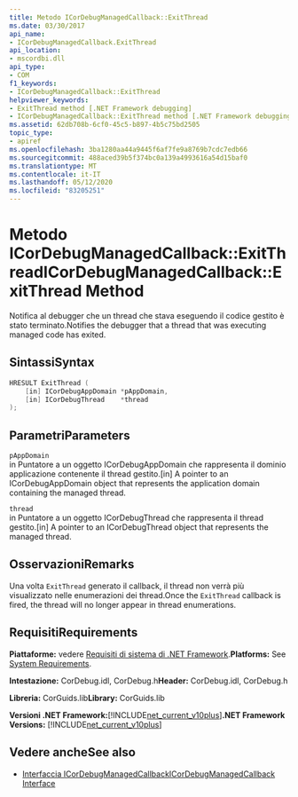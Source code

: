 ```yaml
---
title: Metodo ICorDebugManagedCallback::ExitThread
ms.date: 03/30/2017
api_name:
- ICorDebugManagedCallback.ExitThread
api_location:
- mscordbi.dll
api_type:
- COM
f1_keywords:
- ICorDebugManagedCallback::ExitThread
helpviewer_keywords:
- ExitThread method [.NET Framework debugging]
- ICorDebugManagedCallback::ExitThread method [.NET Framework debugging]
ms.assetid: 62db708b-6cf0-45c5-b897-4b5c75bd2505
topic_type:
- apiref
ms.openlocfilehash: 3ba1280aa44a9445f6af7fe9a8769b7cdc7edb66
ms.sourcegitcommit: 488aced39b5f374bc0a139a4993616a54d15baf0
ms.translationtype: MT
ms.contentlocale: it-IT
ms.lasthandoff: 05/12/2020
ms.locfileid: "83205251"
---
```

# <a name="icordebugmanagedcallbackexitthread-method"></a><span data-ttu-id="98153-102">Metodo ICorDebugManagedCallback::ExitThread</span><span class="sxs-lookup"><span data-stu-id="98153-102">ICorDebugManagedCallback::ExitThread Method</span></span>
<span data-ttu-id="98153-103">Notifica al debugger che un thread che stava eseguendo il codice gestito è stato terminato.</span><span class="sxs-lookup"><span data-stu-id="98153-103">Notifies the debugger that a thread that was executing managed code has exited.</span></span>  
  
## <a name="syntax"></a><span data-ttu-id="98153-104">Sintassi</span><span class="sxs-lookup"><span data-stu-id="98153-104">Syntax</span></span>  
  
```cpp  
HRESULT ExitThread (  
    [in] ICorDebugAppDomain *pAppDomain,  
    [in] ICorDebugThread    *thread  
);  
```  
  
## <a name="parameters"></a><span data-ttu-id="98153-105">Parametri</span><span class="sxs-lookup"><span data-stu-id="98153-105">Parameters</span></span>  
 `pAppDomain`  
 <span data-ttu-id="98153-106">in Puntatore a un oggetto ICorDebugAppDomain che rappresenta il dominio applicazione contenente il thread gestito.</span><span class="sxs-lookup"><span data-stu-id="98153-106">[in] A pointer to an ICorDebugAppDomain object that represents the application domain containing the managed thread.</span></span>  
  
 `thread`  
 <span data-ttu-id="98153-107">in Puntatore a un oggetto ICorDebugThread che rappresenta il thread gestito.</span><span class="sxs-lookup"><span data-stu-id="98153-107">[in] A pointer to an ICorDebugThread object that represents the managed thread.</span></span>  
  
## <a name="remarks"></a><span data-ttu-id="98153-108">Osservazioni</span><span class="sxs-lookup"><span data-stu-id="98153-108">Remarks</span></span>  
 <span data-ttu-id="98153-109">Una volta `ExitThread` generato il callback, il thread non verrà più visualizzato nelle enumerazioni dei thread.</span><span class="sxs-lookup"><span data-stu-id="98153-109">Once the `ExitThread` callback is fired, the thread will no longer appear in thread enumerations.</span></span>  
  
## <a name="requirements"></a><span data-ttu-id="98153-110">Requisiti</span><span class="sxs-lookup"><span data-stu-id="98153-110">Requirements</span></span>  
 <span data-ttu-id="98153-111">**Piattaforme:** vedere [Requisiti di sistema di .NET Framework](../../get-started/system-requirements.md).</span><span class="sxs-lookup"><span data-stu-id="98153-111">**Platforms:** See [System Requirements](../../get-started/system-requirements.md).</span></span>  
  
 <span data-ttu-id="98153-112">**Intestazione:** CorDebug.idl, CorDebug.h</span><span class="sxs-lookup"><span data-stu-id="98153-112">**Header:** CorDebug.idl, CorDebug.h</span></span>  
  
 <span data-ttu-id="98153-113">**Libreria:** CorGuids.lib</span><span class="sxs-lookup"><span data-stu-id="98153-113">**Library:** CorGuids.lib</span></span>  
  
 <span data-ttu-id="98153-114">**Versioni .NET Framework:**[!INCLUDE[net_current_v10plus](../../../../includes/net-current-v10plus-md.md)]</span><span class="sxs-lookup"><span data-stu-id="98153-114">**.NET Framework Versions:** [!INCLUDE[net_current_v10plus](../../../../includes/net-current-v10plus-md.md)]</span></span>  
  
## <a name="see-also"></a><span data-ttu-id="98153-115">Vedere anche</span><span class="sxs-lookup"><span data-stu-id="98153-115">See also</span></span>

- [<span data-ttu-id="98153-116">Interfaccia ICorDebugManagedCallback</span><span class="sxs-lookup"><span data-stu-id="98153-116">ICorDebugManagedCallback Interface</span></span>](icordebugmanagedcallback-interface.md)
